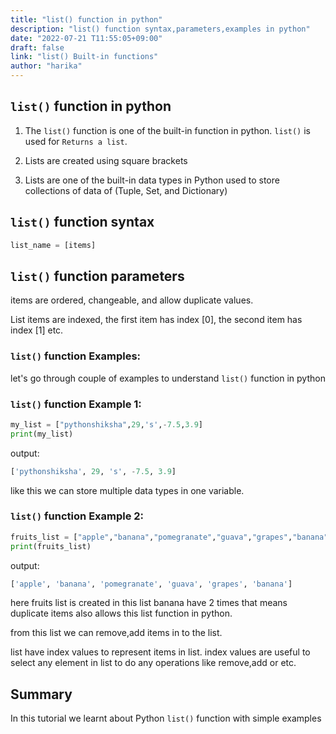 ```yaml
---
title: "list() function in python"
description: "list() function syntax,parameters,examples in python"
date: "2022-07-21 T11:55:05+09:00"
draft: false
link: "list() Built-in functions"
author: "harika"
---
```


## `list()` function in python

1. The `list()` function is one of the built-in function in python.
`list()` is used for `Returns a list`.
2. Lists are created using square brackets

3. Lists are one of the built-in data types in Python used to store collections of data of (Tuple, Set, and Dictionary)

## `list()` function syntax
```python
list_name = [items]
```
## `list()` function parameters
items are ordered, changeable, and allow duplicate values.

List items are indexed, the first item has index [0], the second item has index [1] etc.

### `list()` function Examples:

let's go through couple of examples to understand `list()` function in python

### `list()` function Example 1:

```python
my_list = ["pythonshiksha",29,'s',-7.5,3.9]
print(my_list)
```
output:

```python
['pythonshiksha', 29, 's', -7.5, 3.9]
```
like this we can store multiple data types in one variable.

### `list()` function Example 2:

```python
fruits_list = ["apple","banana","pomegranate","guava","grapes","banana"]
print(fruits_list)
```
output:

```python
['apple', 'banana', 'pomegranate', 'guava', 'grapes', 'banana']
```
here fruits list is created in this list banana have 2 times that means duplicate items also allows this list function in python.

from this list we can remove,add items in to the list.

list have index values to represent items in list.
index values are useful to select any element in list to do any operations like remove,add or etc.

## Summary
In this tutorial we learnt about Python `list()` function with simple examples

